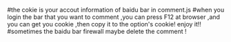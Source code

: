 #the cokie is your accout information of baidu bar in comment.js
#when you login the bar that you want to comment ,you can press F12 at browser ,and you can get you cookie ,then copy it to the option's cookie! enjoy it!!
#sometimes the baidu bar firewall maybe delete the comment !
